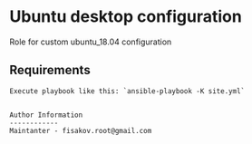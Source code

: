 Ubuntu desktop configuration
=========

Role for custom ubuntu_18.04 configuration

Requirements
------------

```
Execute playbook like this: `ansible-playbook -K site.yml`


Author Information
------------
Maintanter - fisakov.root@gmail.com
